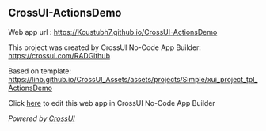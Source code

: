 ## CrossUI-ActionsDemo
Web app url : https://Koustubh7.github.io/CrossUI-ActionsDemo

This project was created by CrossUI No-Code App Builder: https://crossui.com/RADGithub

Based on template: https://linb.github.io/CrossUI_Assets/assets/projects/Simple/xui_project_tpl_ActionsDemo

Click [here](https://crossui.com/RADGithub/#!from=github&owner=Koustubh7&repo=CrossUI-ActionsDemo) to edit this web app in CrossUI No-Code App Builder

<i>Powered by [CrossUI](https://crossui.com)</i>
